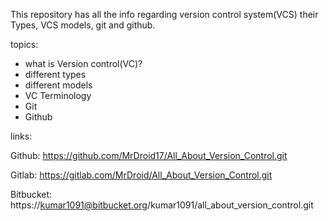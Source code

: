 This repository has all the info regarding version control system(VCS) their Types, VCS models, git and github.

topics:

* what is Version control(VC)?
* different types
* different models
* VC Terminology
* Git 
* Github


links:

Github:
https://github.com/MrDroid17/All_About_Version_Control.git

Gitlab:
https://gitlab.com/MrDroid/All_About_Version_Control.git

Bitbucket:
https://kumar1091@bitbucket.org/kumar1091/all_about_version_control.git

